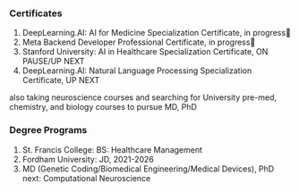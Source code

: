 
<h3> Certificates </h3>

1. DeepLearning.AI: AI for Medicine Specialization Certificate, in progress📍
2. Meta Backend Developer Professional Certificate, in progress📍
3. Stanford University: AI in Healthcare Specialization Certificate, ON PAUSE/UP NEXT
4. DeepLearning.AI: Natural Language Processing Specialization Certificate, UP NEXT

also taking neuroscience courses and searching for University pre-med, chemistry, and biology courses to pursue MD, PhD

<h3> Degree Programs </h3>

1. St. Francis College: BS: Healthcare Management
2. Fordham University: JD, 2021-2026
3. MD (Genetic Coding/Biomedical Engineering/Medical Devices), PhD next: Computational Neuroscience
